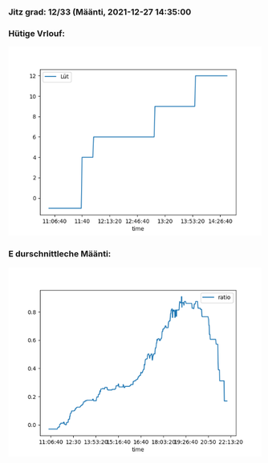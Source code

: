 ### Jitz grad: 12/33 (Määnti, 2021-12-27 14:35:00

### Hütige Vrlouf:
![Graph](Today.png)

### E durschnittleche Määnti:
![Graph](Määnti.png)
